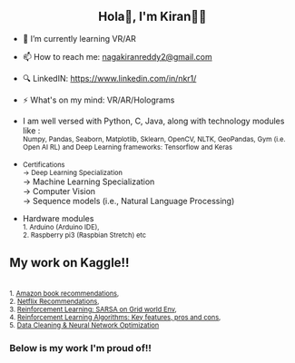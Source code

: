 <div align="center">

## Hola👋, I'm Kiran👨‍💻

</div>

- 🌱 I’m currently learning VR/AR
- 📫 How to reach me: nagakiranreddy2@gmail.com
- 🔍 LinkedIN: https://www.linkedin.com/in/nkr1/
- ⚡ What's on my mind: VR/AR/Holograms

- I am well versed with Python, C, Java, along with technology modules like :
<br> <small>Numpy, Pandas, Seaborn, Matplotlib, Sklearn, OpenCV, NLTK, GeoPandas, Gym (i.e. Open AI RL) and Deep Learning frameworks: Tensorflow and Keras

- Certifications
<br> -> Deep Learning Specialization </small>
<br> -> Machine Learning Specialization</small>
<br> -> Computer Vision</small>
<br> -> Sequence models (i.e., Natural Language Processing) </small>

- Hardware modules
<br> <small>1. Arduino (Arduino IDE), </small>
<br> <small>2. Raspberry pi3 (Raspbian Stretch) etc </small>


## My work on Kaggle!!
<br> <small>1. [Amazon book recommendations](https://www.kaggle.com/code/nagakiranreddy/amazon-book-recommendations), </small>
<br> <small>2. [Netflix Recommendations](https://www.kaggle.com/code/nagakiranreddy/netflix-recommendations),  </small>
<br> <small>3. [Reinforcement Learning: SARSA on Grid world Env](https://www.kaggle.com/code/nagakiranreddy/reinforcement-learning-sarsa-on-grid-world-env), </small>
<br> <small>4. [Reinforcement Learning Algorithms: Key features, pros and cons](https://www.kaggle.com/discussions/getting-started/334293),  </small>
<br> <small>5. [Data Cleaning & Neural Network Optimization](https://www.kaggle.com/code/nagakiranreddy/data-cleaning-neural-network-optimization) </small>

### Below is my work I'm proud of!!
